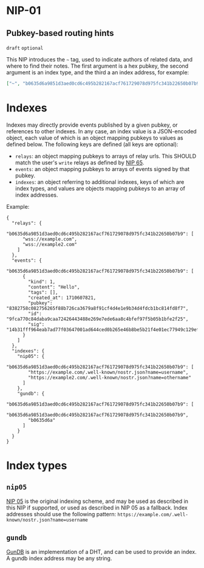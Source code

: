 NIP-01
======

Pubkey-based routing hints
--------------------------

`draft` `optional`

This NIP introduces the `~` tag, used to indicate authors of related data, and where to find their notes. The first argument is a hex pubkey, the second argument is an index type, and the third a an index address, for example:

```json
["~", "b0635d6a9851d3aed0cd6c495b282167acf761729078d975fc341b22650b07b9", "gundb", "b0635d6a985"]
```

# Indexes

Indexes may directly provide events published by a given pubkey, or references to other indexes. In any case, an index value is a JSON-encoded object, each value of which is an object mapping pubkeys to values as defined below. The following keys are defined (all keys are optional):

- `relays`: an object mapping pubkeys to arrays of relay urls. This SHOULD match the user's `write` relays as defined by [NIP 65](./65.md).
- `events`: an object mapping pubkeys to arrays of events signed by that pubkey.
- `indexes`: an object referring to additional indexes, keys of which are index types, and values are objects mapping pubkeys to an array of index addresses.

Example:

```
{
  "relays": {
    "b0635d6a9851d3aed0cd6c495b282167acf761729078d975fc341b22650b07b9": [
      "wss://example.com",
      "wss://example2.com"
    ]
  },
  "events": {
    "b0635d6a9851d3aed0cd6c495b282167acf761729078d975fc341b22650b07b9": [
      {
        "kind": 1,
        "content": "Hello",
        "tags": [],
        "created_at": 1710607821,
        "pubkey": "8382758c082756265f88b726ca3679a8f91cf4d4e1e9b34d4fdcb1bc814fd8f7",
        "id": "9fca770c84daba9caa72426443488e269e7ede6aa8c4bfef97f5b05b1bfe2f25",
        "sig": "14b31fff964eab7ad77f03647001ad644ced0b265e46b8be5b21f4e01ec77949c129ef0e4875726e7d33ae55eb4b814ba9d73148d1adcee78b87b5a8760a08a5"
      }
    ]
  },
  "indexes": {
    "nip05": {
      "b0635d6a9851d3aed0cd6c495b282167acf761729078d975fc341b22650b07b9": [
        "https://example.com/.well-known/nostr.json?name=username",
        "https://example2.com/.well-known/nostr.json?name=othername"
      ]
    },
    "gundb": {
      "b0635d6a9851d3aed0cd6c495b282167acf761729078d975fc341b22650b07b9": [
        "b0635d6a9851d3aed0cd6c495b282167acf761729078d975fc341b22650b07b9",
        "b0635d6a"
      ]
    }
  }
}
```

# Index types

## `nip05`

[NIP 05](./05.md) is the original indexing scheme, and may be used as described in this NIP if supported, or used as described in NIP 05 as a fallback. Index addresses should use the following pattern: `https://example.com/.well-known/nostr.json?name=username`

## `gundb`

[GunDB](https://gun.eco/) is an implementation of a DHT, and can be used to provide an index. A gundb index address may be any string.
